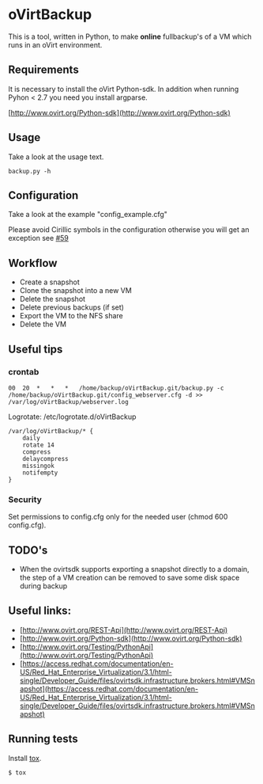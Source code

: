 # oVirtBackup

This is a tool, written in Python, to make **online** fullbackup's of a VM which runs in an oVirt environment.

## Requirements

It is necessary to install the oVirt Python-sdk.
In addition when running Pyhon < 2.7 you need you install argparse.

[http://www.ovirt.org/Python-sdk](http://www.ovirt.org/Python-sdk)

## Usage

Take a look at the usage text.

    backup.py -h

## Configuration

Take a look at the example "config_example.cfg"

Please avoid Cirillic symbols in the configuration otherwise you will get an exception see [#59](https://github.com/wefixit-AT/oVirtBackup/issues/59)

## Workflow

* Create a snapshot
* Clone the snapshot into a new VM
* Delete the snapshot
* Delete previous backups (if set)
* Export the VM to the NFS share
* Delete the VM

## Useful tips

### crontab

	00  20  *   *   *   /home/backup/oVirtBackup.git/backup.py -c /home/backup/oVirtBackup.git/config_webserver.cfg -d >> /var/log/oVirtBackup/webserver.log 

Logrotate: /etc/logrotate.d/oVirtBackup

	/var/log/oVirtBackup/* {
    	daily
    	rotate 14
    	compress
    	delaycompress
    	missingok
    	notifempty
	}
	
### Security

Set permissions to config.cfg only for the needed user (chmod 600 config.cfg).

## TODO's

* When the ovirtsdk supports exporting a snapshot directly to a domain, the step of a VM creation can be removed to save some disk space during backup

## Useful links:

* [http://www.ovirt.org/REST-Api](http://www.ovirt.org/REST-Api)
* [http://www.ovirt.org/Python-sdk](http://www.ovirt.org/Python-sdk)
* [http://www.ovirt.org/Testing/PythonApi](http://www.ovirt.org/Testing/PythonApi)
* [https://access.redhat.com/documentation/en-US/Red_Hat_Enterprise_Virtualization/3.1/html-single/Developer_Guide/files/ovirtsdk.infrastructure.brokers.html#VMSnapshot](https://access.redhat.com/documentation/en-US/Red_Hat_Enterprise_Virtualization/3.1/html-single/Developer_Guide/files/ovirtsdk.infrastructure.brokers.html#VMSnapshot)

## Running tests

Install [tox](http://tox.readthedocs.io/en/latest/index.html).

```sh
$ tox
```
